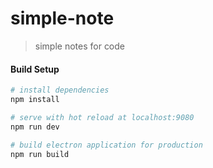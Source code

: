 # simple-note

> simple notes for code

#### Build Setup

```bash
# install dependencies
npm install

# serve with hot reload at localhost:9080
npm run dev

# build electron application for production
npm run build


```

